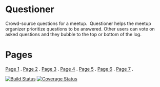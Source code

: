 # Questioner
Crowd-source questions for a meetup. ​ Questioner​​ helps the meetup organizer prioritize questions to be answered. Other users can vote on asked questions and they bubble to the top or bottom of the log.

# Pages

[Page 1](https://shegsdev.github.io/Questioner/views/login.html) .
[Page 2](https://shegsdev.github.io/Questioner/views/register.html) .
[Page 3](https://shegsdev.github.io/Questioner/views/meetup.html) .
[Page 4](https://shegsdev.github.io/Questioner/views/profile.html) .
[Page 5](https://shegsdev.github.io/Questioner/views/comment.html) .
[Page 6](https://shegsdev.github.io/Questioner/views/admin.html) .
[Page 7](https://shegsdev.github.io/Questioner/views/addnew.html) .


[![Build Status](https://travis-ci.com/Shegsdev/Questioner.svg?branch=CI)](https://travis-ci.com/Shegsdev/Questioner) [![Coverage Status](https://coveralls.io/repos/github/Shegsdev/Questioner/badge.svg?branch=coverage)](https://coveralls.io/github/Shegsdev/Questioner?branch=coverage)
